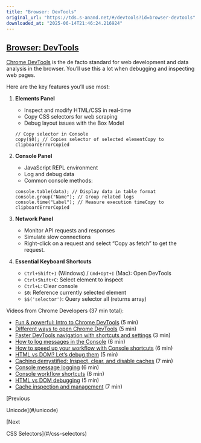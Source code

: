 ```yaml
---
title: "Browser: DevTools"
original_url: "https://tds.s-anand.net/#/devtools?id=browser-devtools"
downloaded_at: "2025-06-14T21:46:24.216924"
---
```


[Browser: DevTools](#/devtools?id=browser-devtools)
---------------------------------------------------

[Chrome DevTools](https://developer.chrome.com/docs/devtools/overview/) is the de facto standard for web development and data analysis in the browser.
You’ll use this a lot when debugging and inspecting web pages.

Here are the key features you’ll use most:

1. **Elements Panel**

   * Inspect and modify HTML/CSS in real-time
   * Copy CSS selectors for web scraping
   * Debug layout issues with the Box Model

   ```
   // Copy selector in Console
   copy($0); // Copies selector of selected elementCopy to clipboardErrorCopied
   ```
2. **Console Panel**

   * JavaScript REPL environment
   * Log and debug data
   * Common console methods:

   ```
   console.table(data); // Display data in table format
   console.group("Name"); // Group related logs
   console.time("Label"); // Measure execution timeCopy to clipboardErrorCopied
   ```
3. **Network Panel**

   * Monitor API requests and responses
   * Simulate slow connections
   * Right-click on a request and select “Copy as fetch” to get the request.
4. **Essential Keyboard Shortcuts**

   * `Ctrl+Shift+I` (Windows) / `Cmd+Opt+I` (Mac): Open DevTools
   * `Ctrl+Shift+C`: Select element to inspect
   * `Ctrl+L`: Clear console
   * `$0`: Reference currently selected element
   * `$$('selector')`: Query selector all (returns array)

Videos from Chrome Developers (37 min total):

* [Fun & powerful: Intro to Chrome DevTools](https://youtu.be/t1c5tNPpXjs) (5 min)
* [Different ways to open Chrome DevTools](https://youtu.be/X65TAP8a530) (5 min)
* [Faster DevTools navigation with shortcuts and settings](https://youtu.be/xHusjrb_34A) (3 min)
* [How to log messages in the Console](https://youtu.be/76U0gtuV9AY) (6 min)
* [How to speed up your workflow with Console shortcuts](https://youtu.be/hdRDTj6ObiE) (6 min)
* [HTML vs DOM? Let’s debug them](https://youtu.be/J-02VNxE7lE) (5 min)
* [Caching demystified: Inspect, clear, and disable caches](https://youtu.be/mSMb-aH6sUw) (7 min)
* [Console message logging](https://youtu.be/76U0gtuV9AY) (6 min)
* [Console workflow shortcuts](https://youtu.be/hdRDTj6ObiE) (6 min)
* [HTML vs DOM debugging](https://youtu.be/J-02VNxE7lE) (5 min)
* [Cache inspection and management](https://youtu.be/mSMb-aH6sUw) (7 min)

[Previous

Unicode](#/unicode)

[Next

CSS Selectors](#/css-selectors)